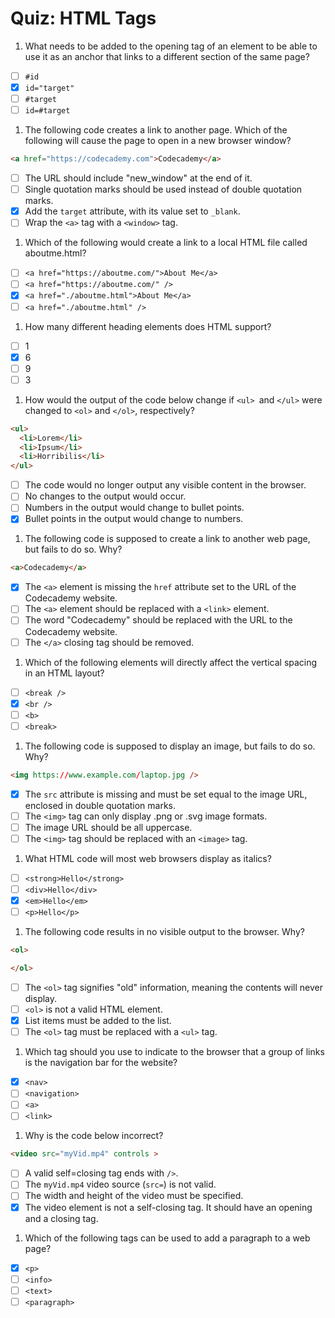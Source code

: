 # Quiz: HTML Tags

1. What needs to be added to the opening tag of an element to be able to use it as an anchor that links to a different section of the same page?

  - [ ] `#id`
  - [x] `id="target"`
  - [ ] `#target`
  - [ ] `id=#target`

1. The following code creates a link to another page. Which of the following will cause the page to open in a new browser window?

  ```html
  <a href="https://codecademy.com">Codecademy</a>
  ```

  - [ ] The URL should include "new_window" at the end of it.
  - [ ] Single quotation marks should be used instead of double quotation marks.
  - [x] Add the `target` attribute, with its value set to `_blank`.
  - [ ] Wrap the `<a>` tag with a `<window>` tag.

1. Which of the following would create a link to a local HTML file called aboutme.html?

  - [ ] `<a href="https://aboutme.com/">About Me</a>`
  - [ ] `<a href="https://aboutme.com/" />`
  - [x] `<a href="./aboutme.html">About Me</a>`
  - [ ] `<a href="./aboutme.html" />`

1. How many different heading elements does HTML support?

  - [ ] 1
  - [x] 6
  - [ ] 9
  - [ ] 3

1. How would the output of the code below change if `<ul> `and `</ul>` were changed to `<ol>` and `</ol>`, respectively?

  ```html
  <ul>
    <li>Lorem</li>
    <li>Ipsum</li>
    <li>Horribilis</li>
  </ul>
  ```

  - [ ] The code would no longer output any visible content in the browser.
  - [ ] No changes to the output would occur.
  - [ ] Numbers in the output would change to bullet points.
  - [x] Bullet points in the output would change to numbers.

1. The following code is supposed to create a link to another web page, but fails to do so. Why?

  ```html
  <a>Codecademy</a>
  ```

  - [x] The `<a>` element is missing the `href` attribute set to the URL of the Codecademy website.
  - [ ] The `<a>` element should be replaced with a `<link>` element.
  - [ ] The word "Codecademy" should be replaced with the URL to the Codecademy website.
  - [ ] The `</a>` closing tag should be removed.

1. Which of the following elements will directly affect the vertical spacing in an HTML layout?

  - [ ] `<break />`
  - [x] `<br />`
  - [ ] `<b>`
  - [ ] `<break>`

1. The following code is supposed to display an image, but fails to do so. Why?

  ```html
  <img https://www.example.com/laptop.jpg />
  ```

  - [x] The `src` attribute is missing and must be set equal to the image URL, enclosed in double quotation marks.
  - [ ] The `<img>` tag can only display .png or .svg image formats.
  - [ ] The image URL should be all uppercase.
  - [ ] The `<img>` tag should be replaced with an `<image>` tag.

1. What HTML code will most web browsers display as italics?

  - [ ] `<strong>Hello</strong>`
  - [ ] `<div>Hello</div>`
  - [x] `<em>Hello</em>`
  - [ ] `<p>Hello</p>`

1. The following code results in no visible output to the browser. Why?

  ```html
  <ol>

  </ol>
  ```

  - [ ] The `<ol>` tag signifies "old" information, meaning the contents will never display.
  - [ ] `<ol>` is not a valid HTML element.
  - [x] List items must be added to the list.
  - [ ] The `<ol>` tag must be replaced with a `<ul>` tag.

1. Which tag should you use to indicate to the browser that a group of links is the navigation bar for the website?

  - [x] `<nav>`
  - [ ] `<navigation>`
  - [ ] `<a>`
  - [ ] `<link>`

1. Why is the code below incorrect?

  ```html
  <video src="myVid.mp4" controls >
  ```

  - [ ] A valid self=closing tag ends with `/>`.
  - [ ] The `myVid.mp4` video source (`src=`) is not valid.
  - [ ] The width and height of the video must be specified.
  - [x] The video element is not a self-closing tag. It should have an opening and a closing tag.

1. Which of the following tags can be used to add a paragraph to a web page?

  - [x] `<p>`
  - [ ] `<info>`
  - [ ] `<text>`
  - [ ] `<paragraph>`
